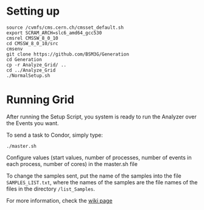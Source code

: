 # Setting up

```
source /cvmfs/cms.cern.ch/cmsset_default.sh
export SCRAM_ARCH=slc6_amd64_gcc530 
cmsrel CMSSW_8_0_10
cd CMSSW_8_0_10/src
cmsenv
git clone https://github.com/BSM3G/Generation
cd Generation
cp -r Analyze_Grid/ ..
cd ../Analyze_Grid
./NormalSetup.sh
```

# Running Grid

After running the Setup Script, you system is ready to run the Analyzer over the Events you want.

To send a task to Condor, simply type:
```
./master.sh
```

Configure values (start values, number of processes, number of events in each process, number of cores) in the master.sh file

To change the samples sent, put the name of the samples into the file `SAMPLES_LIST.txt`, where the names of the samples are the file names of the files in the directory `/list_Samples`.

For more information, check the [wiki page](https://github.com/BSM3G/Generation/wiki)
